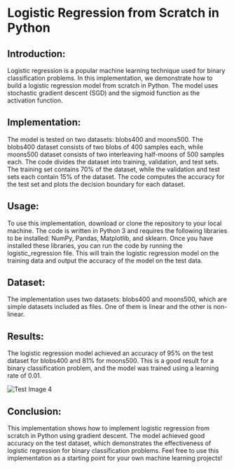# Logistic Regression from Scratch in Python

## Introduction:
Logistic regression is a popular machine learning technique used for binary classification problems. In this implementation, we demonstrate how to build a logistic regression model from scratch in Python. The model uses stochastic gradient descent (SGD) and the sigmoid function as the activation function.

## Implementation:
The model is tested on two datasets: blobs400 and moons500. The blobs400 dataset consists of two blobs of 400 samples each, while moons500 dataset consists of two interleaving half-moons of 500 samples each. The code divides the dataset into training, validation, and test sets. The training set contains 70% of the dataset, while the validation and test sets each contain 15% of the dataset. The code computes the accuracy for the test set and plots the decision boundary for each dataset.

## Usage:
To use this implementation, download or clone the repository to your local machine. The code is written in Python 3 and requires the following libraries to be installed: NumPy, Pandas, Matplotlib, and sklearn. Once you have installed these libraries, you can run the code by running the logistic_regression file. This will train the logistic regression model on the training data and output the accuracy of the model on the test data.

## Dataset:
The implementation uses two datasets: blobs400 and moons500, which are simple datasets included as files. One of them is linear and the other is non-linear.

## Results:
The logistic regression model achieved an accuracy of 95% on the test dataset for blobs400 and 81% for moons500. This is a good result for a binary classification problem, and the model was trained using a learning rate of 0.01.

![Test Image 4](https://github.com/jonaidshianifar/Logistic-Regression-from-Scratch-in-Python/bloobs400.png)

## Conclusion:
This implementation shows how to implement logistic regression from scratch in Python using gradient descent. The model achieved good accuracy on the test dataset, which demonstrates the effectiveness of logistic regression for binary classification problems. Feel free to use this implementation as a starting point for your own machine learning projects!
